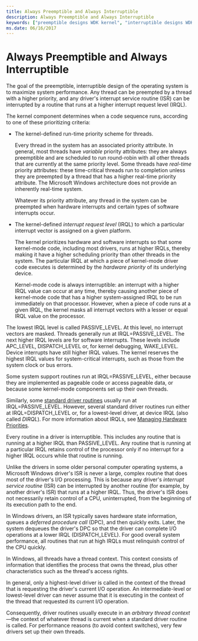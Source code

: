 ```yaml
---
title: Always Preemptible and Always Interruptible
description: Always Preemptible and Always Interruptible
keywords: ["preemptible designs WDK kernel", "interruptible designs WDK kernel", "interrupt request levels WDK kernel", "IRQL levels WDK kernel", "variable priority attributes WDK kernel", "prioritizing criteria WDK kernel", "hardware priorities WDK kernel", "higher IRQL levels WDK kernel", "lower IRQL levels WDK kernel", "PASSIVE_LEVEL WDK", "APC_LEVEL WDK", "DISPATCH_LEVEL WDK", "WAKE_LEVEL WDK", "deferred procedure calls WDK kernel", "DPCs WDK kernel", "arbitrary thread context WDK kernel", "thread preemption WDK kernel", "thread priorities WDK kernel"]
ms.date: 06/16/2017
---
```


# Always Preemptible and Always Interruptible





The goal of the preemptible, interruptible design of the operating system is to maximize system performance. Any thread can be preempted by a thread with a higher priority, and any driver's interrupt service routine (ISR) can be interrupted by a routine that runs at a higher interrupt request level (IRQL).

The kernel component determines when a code sequence runs, according to one of these prioritizing criteria:

-   The kernel-defined run-time priority scheme for threads.

    Every thread in the system has an associated priority attribute. In general, most threads have *variable* priority attributes: they are always preemptible and are scheduled to run round-robin with all other threads that are currently at the same priority level. Some threads have *real-time* priority attributes: these time-critical threads run to completion unless they are preempted by a thread that has a higher real-time priority attribute. The Microsoft Windows architecture does not provide an inherently real-time system.

    Whatever its priority attribute, any thread in the system can be preempted when hardware interrupts and certain types of software interrupts occur.

-   The kernel-defined *interrupt request level* (IRQL) to which a particular interrupt vector is assigned on a given platform.

    The kernel prioritizes hardware and software interrupts so that some kernel-mode code, including most drivers, runs at higher IRQLs, thereby making it have a higher scheduling priority than other threads in the system. The particular IRQL at which a piece of kernel-mode driver code executes is determined by the *hardware priority* of its underlying device.

    Kernel-mode code is always interruptible: an interrupt with a higher IRQL value can occur at any time, thereby causing another piece of kernel-mode code that has a higher system-assigned IRQL to be run immediately on that processor. However, when a piece of code runs at a given IRQL, the kernel masks all interrupt vectors with a lesser or equal IRQL value on the processor.

The lowest IRQL level is called PASSIVE\_LEVEL. At this level, no interrupt vectors are masked. Threads generally run at IRQL=PASSIVE\_LEVEL. The next higher IRQL levels are for software interrupts. These levels include APC\_LEVEL, DISPATCH\_LEVEL or, for kernel debugging, WAKE\_LEVEL. Device interrupts have still higher IRQL values. The kernel reserves the highest IRQL values for system-critical interrupts, such as those from the system clock or bus errors.

Some system support routines run at IRQL=PASSIVE\_LEVEL, either because they are implemented as pageable code or access pageable data, or because some kernel-mode components set up their own threads.

Similarly, some [standard driver routines](./introduction-to-standard-driver-routines.md) usually run at IRQL=PASSIVE\_LEVEL. However, several standard driver routines run either at IRQL=DISPATCH\_LEVEL or, for a lowest-level driver, at device IRQL (also called *DIRQL*). For more information about IRQLs, see [Managing Hardware Priorities](managing-hardware-priorities.md).

Every routine in a driver is interruptible. This includes any routine that is running at a higher IRQL than PASSIVE\_LEVEL. Any routine that is running at a particular IRQL retains control of the processor only if no interrupt for a higher IRQL occurs while that routine is running.

Unlike the drivers in some older personal computer operating systems, a Microsoft Windows driver's ISR is never a large, complex routine that does most of the driver's I/O processing. This is because any driver's *interrupt service routine* (ISR) can be interrupted by another routine (for example, by another driver's ISR) that runs at a higher IRQL. Thus, the driver's ISR does not necessarily retain control of a CPU, uninterrupted, from the beginning of its execution path to the end.

In Windows drivers, an ISR typically saves hardware state information, queues a *deferred procedure call* (DPC), and then quickly exits. Later, the system dequeues the driver's DPC so that the driver can complete I/O operations at a lower IRQL (DISPATCH\_LEVEL). For good overall system performance, all routines that run at high IRQLs must relinquish control of the CPU quickly.

In Windows, all threads have a thread context. This context consists of information that identifies the process that owns the thread, plus other characteristics such as the thread's access rights.

In general, only a highest-level driver is called in the context of the thread that is requesting the driver's current I/O operation. An intermediate-level or lowest-level driver can never assume that it is executing in the context of the thread that requested its current I/O operation.

Consequently, driver routines usually execute in an *arbitrary thread context*—the context of whatever thread is current when a standard driver routine is called. For performance reasons (to avoid context switches), very few drivers set up their own threads.

 

